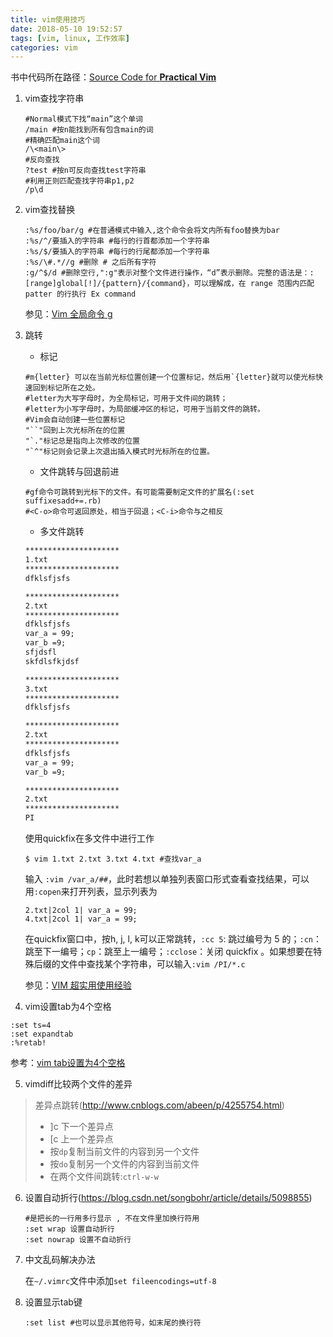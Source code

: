```yaml
---
title: vim使用技巧
date: 2018-05-10 19:52:57
tags: [vim, linux, 工作效率]
categories: vim
---
```


书中代码所在路径：[Source Code for **Practical Vim**](https://pragprog.com/titles/dnvim/source_code)

1. vim查找字符串

   ```shell
   #Normal模式下找“main”这个单词
   /main #按n能找到所有包含main的词
   #精确匹配main这个词
   /\<main\>
   #反向查找
   ?test #按n可反向查找test字符串
   #利用正则匹配查找字符串p1,p2
   /p\d
   ```

2. vim查找替换

   ```shell
   :%s/foo/bar/g #在普通模式中输入,这个命令会将文内所有foo替换为bar
   :%s/^/要插入的字符串 #每行的行首都添加一个字符串
   :%s/$/要插入的字符串 #每行的行尾都添加一个字符串
   :%s/\#.*//g #删除 # 之后所有字符
   :g/^$/d #删除空行,":g"表示对整个文件进行操作，“d”表示删除。完整的语法是：:[range]global[!]/{pattern}/{command}，可以理解成，在 range 范围内匹配 patter 的行执行 Ex command
   ```

   参见：[Vim 全局命令 g](http://einverne.github.io/post/2017/10/vim-global.html)

3. 跳转

   - 标记

   ```shell
   #m{letter} 可以在当前光标位置创建一个位置标记，然后用`{letter}就可以使光标快速回到标记所在之处。
   #letter为大写字母时，为全局标记，可用于文件间的跳转；
   #letter为小写字母时，为局部缓冲区的标记，可用于当前文件的跳转。
   #Vim会自动创建一些位置标记
   "``"回到上次光标所在的位置
   "`."标记总是指向上次修改的位置
   "`^"标记则会记录上次退出插入模式时光标所在的位置。
   ```

   - 文件跳转与回退前进

   ```shell
   #gf命令可跳转到光标下的文件。有可能需要制定文件的扩展名(:set suffixesadd+=.rb)
   #<C-o>命令可返回原处，相当于回退；<C-i>命令与之相反
   ```

   - 多文件跳转

   ```tex
   *********************
   1.txt
   *********************
   dfklsfjsfs
   
   *********************
   2.txt
   *********************
   dfklsfjsfs
   var_a = 99;
   var_b =9;
   sfjdsfl
   skfdlsfkjdsf
   
   *********************
   3.txt
   *********************
   dfklsfjsfs
   
   *********************
   2.txt
   *********************
   dfklsfjsfs
   var_a = 99;
   var_b =9;
   
   *********************
   2.txt
   *********************
   PI
   ```

   使用quickfix在多文件中进行工作

   ```shell
   $ vim 1.txt 2.txt 3.txt 4.txt #查找var_a
   ```

   输入 `:vim /var_a/##`，此时若想以单独列表窗口形式查看查找结果，可以用`:copen`来打开列表，显示列表为

   ```shell
   2.txt|2col 1| var_a = 99;
   4.txt|2col 1| var_a = 99;
   ```

   在quickfix窗口中，按h, j, l, k可以正常跳转，`:cc 5`: 跳过编号为 5 的；`:cn`：跳至下一编号；`cp`：跳至上一编号；`:cclose`：关闭 quickfix 。如果想要在特殊后缀的文件中查找某个字符串，可以输入`:vim /PI/*.c`

   参见：[VIM 超实用使用经验](https://gitbook.cn/gitchat/activity/5b600045baffd578157e4d88)

4. vim设置tab为4个空格

```shell
:set ts=4
:set expandtab
:%retab!
```

参考：[vim tab设置为4个空格](https://blog.csdn.net/jiang1013nan/article/details/6298727)

5. vimdiff比较两个文件的差异

> 差异点跳转(http://www.cnblogs.com/abeen/p/4255754.html)
>
> - ]c 下一个差异点
> - [c 上一个差异点
> - 按`dp`复制当前文件的内容到另一个文件
> - 按`do`复制另一个文件的内容到当前文件
> - 在两个文件间跳转:`ctrl-w-w`

6. 设置自动折行(https://blog.csdn.net/songbohr/article/details/5098855)

   ```shell
   #是把长的一行用多行显示 , 不在文件里加换行符用
   :set wrap 设置自动折行
   :set nowrap 设置不自动折行
   ```

7. 中文乱码解决办法

   在`~/.vimrc`文件中添加`set fileencodings=utf-8`

8. 设置显示tab键

   ```shell
   :set list #也可以显示其他符号，如末尾的换行符
   ```





















